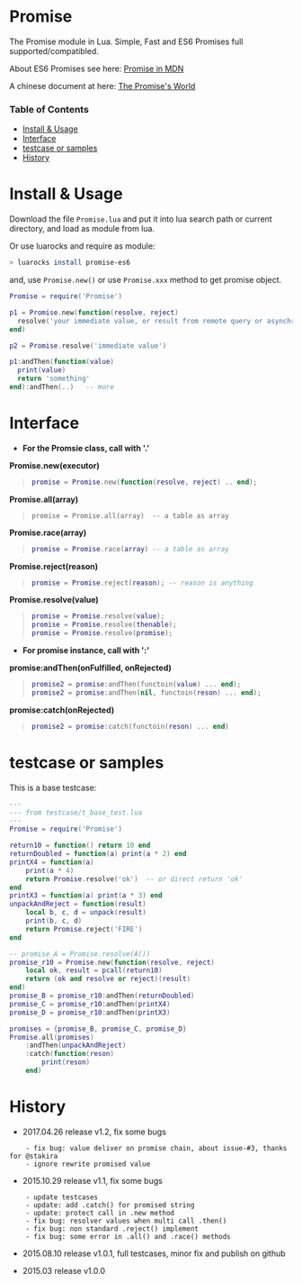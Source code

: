 # Promise
The Promise module in Lua. Simple, Fast and ES6 Promises full supported/compatibled.

About ES6 Promises see here: [Promise in MDN](https://developer.mozilla.org/en-US/docs/Web/JavaScript/Reference/Global_Objects/Promise)

A chinese document at here: [The Promise's World](http://blog.csdn.net/aimingoo/article/details/47401961)

### Table of Contents

* [Install &amp; Usage](#install--usage)
* [Interface](#interface)
* [testcase or samples](#testcase-or-samples)
* [History](#history)


# Install & Usage
Download the file `Promise.lua` and put it into lua search path or current directory, and load as module from lua.

Or use luarocks and require as module:

```bash
> luarocks install promise-es6
```

and, use `Promise.new()` or use `Promise.xxx` method to get promise object.

```lua
Promise = require('Promise')

p1 = Promise.new(function(resolve, reject)
  resolve('your immediate value, or result from remote query or asynchronous call')
end)

p2 = Promise.resolve('immediate value')

p1:andThen(function(value)
  print(value)
  return 'something'
end):andThen(..)   -- more
```

# Interface

* **For the Promsie class, call with '.'**

**Promise.new(executor)**

> ```lua
> promise = Promise.new(function(resolve, reject) .. end);
> ```

**Promise.all(array)**

> ```
> promise = Promise.all(array)	-- a table as array
> ```

**Promise.race(array)**

> ```lua
> promise = Promise.race(array)	-- a table as array
> ```

**Promise.reject(reason)**

> ```lua
> promise = Promise.reject(reason);	-- reason is anything
> ```

**Promise.resolve(value)**

> ```lua
> promise = Promise.resolve(value);
> promise = Promise.resolve(thenable);
> promise = Promise.resolve(promise);
> ```

* **For promise instance, call with ':'**

**promise:andThen(onFulfilled, onRejected)**

> ```lua
> promise2 = promise:andThen(functoin(value) ... end);
> promise2 = promise:andThen(nil, functoin(reson) ... end);
> ```

**promise:catch(onRejected)**

> ```lua
> promise2 = promise:catch(functoin(reson) ... end)
> ```

# testcase or samples

This is a base testcase:

```lua
---
--- from testcase/t_base_test.lua
---
Promise = require('Promise')

return10 = function() return 10 end
returnDoubled = function(a) print(a * 2) end
printX4 = function(a)
	print(a * 4)
	return Promise.resolve('ok')  -- or direct return 'ok'
end
printX3 = function(a) print(a * 3) end
unpackAndReject = function(result)
	local b, c, d = unpack(result)
	print(b, c, d)
	return Promise.reject('FIRE')
end

-- promise_A = Promise.resolve(A())
promise_r10 = Promise.new(function(resolve, reject)
	local ok, result = pcall(return10)
	return (ok and resolve or reject)(result)
end)
promise_B = promise_r10:andThen(returnDoubled)
promise_C = promise_r10:andThen(printX4)
promise_D = promise_r10:andThen(printX3)

promises = {promise_B, promise_C, promise_D}
Promise.all(promises)
	:andThen(unpackAndReject)
	:catch(function(reson)
		print(reson)
	end)
```

# History

* 2017.04.26	release v1.2, fix some bugs

```
	- fix bug: value deliver on promise chain, about issue-#3, thanks for @stakira
	- ignore rewrite promised value
```

* 2015.10.29	release v1.1, fix some bugs

```
 	- update testcases
 	- update: add .catch() for promised string
 	- update: protect call in .new method
 	- fix bug: resolver values when multi call .then()
 	- fix bug: non standard .reject() implement
 	- fix bug: some error in .all() and .race() methods
```

* 2015.08.10	release v1.0.1, full testcases, minor fix and publish on github

* 2015.03	release v1.0.0
